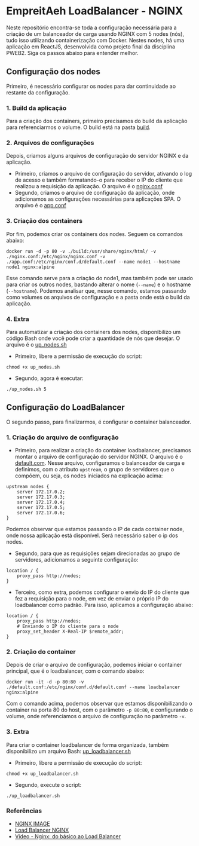 # EmpreitAeh LoadBalancer - NGINX
Neste repositório encontra-se toda a configuração necessária para a criação de um balanceador de carga usando NGINX com 5 nodes (nós), tudo isso utilizando containerização com Docker. Nestes nodes, há uma aplicação em ReactJS, desenvolvida como projeto final da disciplina PWEB2. Siga os passos abaixo para entender melhor.

## Configuração dos nodes 
Primeiro, é necessário configurar os nodes para dar continuidade ao restante da configuração.

### 1. Build da aplicação
Para a criação dos containers, primeiro precisamos do build da aplicação para referenciarmos o volume. O build está na pasta [build](./build/).

### 2. Arquivos de configurações
Depois, criamos alguns arquivos de configuração do servidor NGINX e da aplicação. 
- Primeiro, criamos o arquivo de configuração do servidor, ativando o log de acesso e também formatando-o para receber o IP do cliente que realizou a requisição da aplicação. O arquivo é o [nginx.conf](nginx.conf)
- Segundo, criamos o arquivo de configuração da aplicação, onde adicionamos as configurações necessárias para aplicações SPA. O arquivo é o [app.conf](./app.conf)

### 3. Criação dos containers
Por fim, podemos criar os containers dos nodes. Seguem os comandos abaixo:
```
docker run -d -p 80 -v ./build:/usr/share/nginx/html/ -v ./nginx.conf:/etc/nginx/nginx.conf -v ./app.conf:/etc/nginx/conf.d/default.conf --name node1 --hostname node1 nginx:alpine
```
Esse comando serve para a criação do node1, mas também pode ser usado para criar os outros nodes, bastando alterar o nome (`--name`) e o hostname (`--hostname`). Podemos analisar que, nesse comando, estamos passando como volumes os arquivos de configuração e a pasta onde está o build da aplicação.

### 4. Extra
Para automatizar a criação dos containers dos nodes, disponibilizo um código Bash onde você pode criar a quantidade de nós que desejar. O arquivo é o [up_nodes.sh](./automacoes/up_nodes.sh)
- Primeiro, libere a permissão de execução do script:
```
chmod +x up_nodes.sh
``` 
- Segundo, agora é executar:
```
./up_nodes.sh 5
```


## Configuração do LoadBalancer
O segundo passo, para finalizarmos, é configurar o container balanceador.

### 1. Criação do arquivo de configuração
- Primeiro, para realizar a criação do container loadbalancer, precisamos montar o arquivo de configuração do servidor NGINX. O arquivo é o [default.com](./default.conf). Nesse arquivo, configuramos o balanceador de carga e definimos, com o atributo `upstream`, o grupo de servidores que o compõem, ou seja, os nodes iniciados na explicação acima:
```
upstream nodes {
    server 172.17.0.2;
    server 172.17.0.3;
    server 172.17.0.4;
    server 172.17.0.5;
    server 172.17.0.6;
}
```
Podemos observar que estamos passando o IP de cada container node, onde nossa aplicação está disponível. Será necessário saber o ip dos nodes.
- Segundo, para que as requisições sejam direcionadas ao grupo de servidores, adicionamos a seguinte configuração:
```
location / {
    proxy_pass http://nodes;
}
```
- Terceiro, como extra, podemos configurar o envio do IP do cliente que fez a requisição para o node, em vez de enviar o próprio IP do loadbalancer como padrão. Para isso, aplicamos a configuração abaixo:
```
location / {
    proxy_pass http://nodes;
    # Enviando o IP do cliente para o node
    proxy_set_header X-Real-IP $remote_addr; 
}
```

### 2. Criação do container
Depois de criar o arquivo de configuração, podemos iniciar o container principal, que é o loadbalancer, com o comando abaixo:
```
docker run -it -d -p 80:80 -v ./default.conf:/etc/nginx/conf.d/default.conf --name loadbalancer nginx:alpine
```
Com o comando acima, podemos observar que estamos disponibilizando o container na porta 80 do host, com o parâmetro `-p 80:80`, e configurando o volume, onde referenciamos o arquivo de configuração no parâmetro `-v`.

### 3. Extra
Para criar o container loadbalancer de forma organizada, também disponibilizo um arquivo Bash: [up_loadbalancer.sh](./automacoes/up_loadbalancer.sh)
- Primeiro, libere a permissão de execução do script:
```
chmod +x up_loadbalancer.sh
``` 
- Segundo, execute o script:
```
./up_loadbalancer.sh
```

### Referências
- [NGINX IMAGE](https://hub.docker.com/_/nginx)
- [Load Balancer NGINX](https://docs.nginx.com/nginx/admin-guide/load-balancer/http-load-balancer)
- [Vídeo - Nginx: do básico ao Load Balancer](https://www.youtube.com/watch?v=pPlcC5hDMCs)